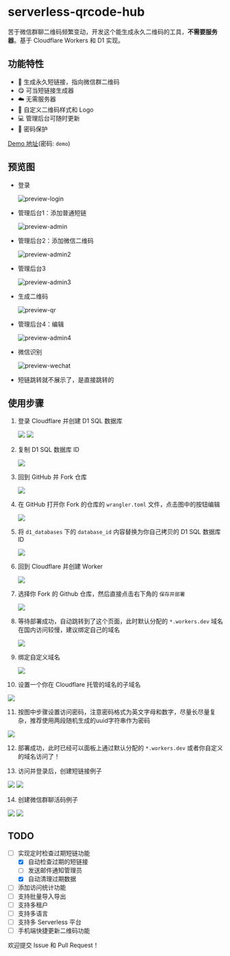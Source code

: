 # serverless-qrcode-hub

苦于微信群聊二维码频繁变动，开发这个能生成永久二维码的工具，**不需要服务器**。基于 Cloudflare Workers 和 D1 实现。


## 功能特性

- 🔗 生成永久短链接，指向微信群二维码
- 😋 可当短链接生成器
- ☁️ 无需服务器
- 🎨 自定义二维码样式和 Logo
- 💻 管理后台可随时更新
- 🔐 密码保护

<a href="https://qrdemo.2020818.xyz" target="_blank">Demo 地址</a>(密码: `demo`)

## 预览图

- 登录

  ![preview-login](./images/preview-login.png)

- 管理后台1：添加普通短链

  ![preview-admin](./images/preview-admin.png)

- 管理后台2：添加微信二维码

  ![preview-admin2](./images/preview-admin2.png)

- 管理后台3

  ![preview-admin3](./images/preview-admin3.png)

- 生成二维码

  ![preview-qr](./images/preview-qr.png)

- 管理后台4：编辑

  ![preview-admin4](./images/preview-admin4.png)

- 微信识别

  ![preview-wechat](./images/preview-wechat.jpg)
  
- 短链跳转就不展示了，是直接跳转的

## 使用步骤

1. 登录 Cloudflare 并创建 D1 SQL 数据库

   ![](./images/1_1.png)
   ![](./images/1_2.png)

2. 复制 D1 SQL 数据库 ID

   ![](./images/2_1.png)

3. 回到 GitHub 并 Fork 仓库

   ![](./images/3.png)

4. 在 GitHub 打开你 Fork 的仓库的 `wrangler.toml` 文件，点击图中的按钮编辑

   ![](./images/4_1.png)

5. 将 `d1_databases` 下的 `database_id` 内容替换为你自己拷贝的 D1 SQL 数据库 ID

   ![](./images/5_1.png)

6. 回到 Cloudflare 并创建 Worker

   ![](./images/6.jpg)

7. 选择你 Fork 的 Github 仓库，然后直接点击右下角的 `保存并部署`

   ![](./images/7.jpg)

8. 等待部署成功，自动跳转到了这个页面，此时默认分配的 `*.workers.dev` 域名在国内访问较慢，建议绑定自己的域名

   ![](./images/8.jpg)

9. 绑定自定义域名

   ![](./images/9.jpg)

10. 设置一个你在 Cloudflare 托管的域名的子域名 

   ![](./images/10.jpg)

11. 按图中步骤设置访问密码，注意密码格式为英文字母和数字，尽量长尽量复杂，推荐使用两段随机生成的uuid字符串作为密码

   ![](./images/11.png)

12. 部署成功，此时已经可以面板上通过默认分配的 `*.workers.dev` 或者你自定义的域名访问了！

13. 访问并登录后，创建短链接例子

   ![](./images/12.png)
   ![](./images/13.png)

14. 创建微信群聊活码例子

   ![](./images/14.png)
   ![](./images/15.png)

## TODO

- [ ] 实现定时检查过期短链功能
  - [x] 自动检查过期的短链接
  - [ ] 发送邮件通知管理员
  - [x] 自动清理过期数据
- [ ] 添加访问统计功能
- [ ] 支持批量导入导出
- [ ] 支持多租户
- [ ] 支持多语言
- [ ] 支持多 Serverless 平台
- [ ] 手机端快捷更新二维码功能

欢迎提交 Issue 和 Pull Request！
